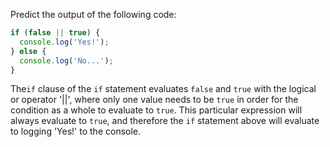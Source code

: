 Predict the output of the following code:

```js
if (false || true) {
  console.log('Yes!');
} else {
  console.log('No...');
}
```

The`if` clause of the `if` statement evaluates  `false` and `true` with the logical or operator '||', where only one value needs to be `true` in order for the condition as a whole to evaluate to `true`.  This particular expression will always evaluate to `true`, and therefore the `if` statement above will evaluate to logging 'Yes!' to the console.  